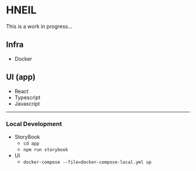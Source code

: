 # HNEIL

This is a work in progress...

## Infra
- Docker

## UI (app)
- React
- Typescript
- Javascript

------
### Local Development
* StoryBook
    - `cd app`
    - `npm run storybook`
* UI
    + `docker-compose --file=docker-compose-local.yml up`